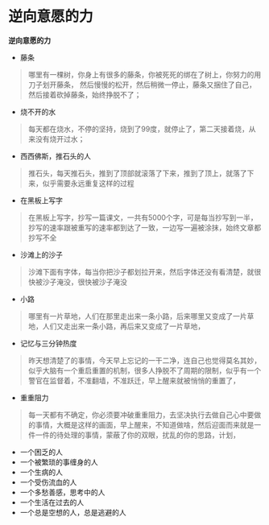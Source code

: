 # 逆向意愿的力



**逆向意愿的力**

* 藤条

> 哪里有一棵树，你身上有很多的藤条，你被死死的绑在了树上，你努力的用刀子划开藤条， 然后慢慢的松开，然后稍微一停止，藤条又捆住了自己，然后接着砍掉藤条，始终挣脱不了；

* 烧不开的水

> 每天都在烧水，不停的坚持，烧到了99度，就停止了，第二天接着烧，从来没有烧开过水；

* 西西佛斯，推石头的人

> 推石头，每天推石头，推到了顶部就滚落了下来，推到了顶上，就落了下来，似乎需要永远重复这样的过程

* 在黑板上写字

> 在黑板上写字，抄写一篇课文，一共有5000个字，可是每当抄写到一半，抄写的速率跟被重写的速率都到达了一致，一边写一遍被涂抹，始终文章都抄写不全

* 沙滩上的沙子

> 沙滩下面有字体，每当你把沙子都划拉开来，然后字体还没有看清楚，就很快被沙子淹没，很快被沙子淹没

* 小路

> 哪里有一片草地，人们在那里走出来一条小路，后来哪里又变成了一片草地，人们又走出来一条小路，再后来又变成了一片草地，

* 记忆与三分钟热度

> 昨天想清楚了的事情，今天早上忘记的一干二净，连自己也觉得莫名其妙，似乎大脑有一个重启重置的机制，很多人挣脱不了周期的限制，似乎有一个警官在监督着，不准翻墙，不准跃迁，早上醒来就被悄悄的重置了，

* 重重阻力

> 每一天都有不确定，你必须要冲破重重阻力，去坚决执行去做自己心中要做的事情，大概是这样的画面，早上醒来，不知道做啥，然后迎面而来就是一件一件的待处理的事情，蒙蔽了你的双眼，扰乱的你的思路，计划，

* 一个困乏的人
* 一个被繁琐的事缠身的人
* 一个生病的人
* 一个受伤流血的人
* 一个多愁善感，思考中的人
* 一个生活在过去的人
* 一个总是空想的人，总是逃避的人


